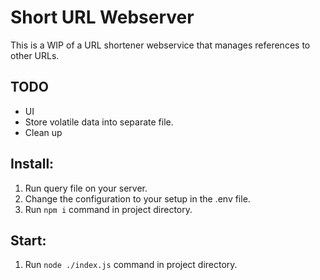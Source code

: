 # Short URL Webserver
This is a WIP of a URL shortener webservice that manages references to other URLs.

## TODO
- UI
- Store volatile data into separate file.
- Clean up

## Install:
1. Run query file on your server.
2. Change the configuration to your setup in the .env file.
3. Run `npm i` command in project directory.

## Start:
1. Run `node ./index.js` command in project directory.
